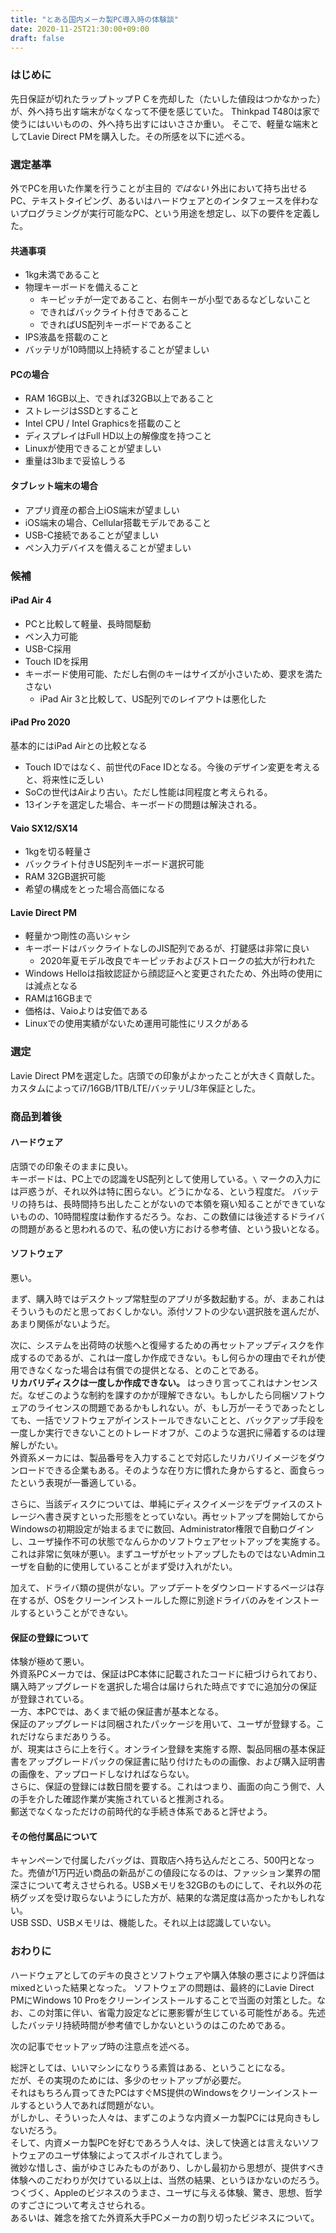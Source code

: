 ```yaml
---
title: "とある国内メーカ製PC導入時の体験談"
date: 2020-11-25T21:30:00+09:00
draft: false
---
```


### はじめに

先日保証が切れたラップトップＰＣを売却した（たいした値段はつかなかった）が、外へ持ち出す端末がなくなって不便を感じていた。
Thinkpad T480は家で使うにはいいものの、外へ持ち出すにはいささか重い。
そこで、軽量な端末としてLavie Direct PMを購入した。その所感を以下に述べる。

### 選定基準

外でPCを用いた作業を行うことが主目的 _ではない_ 外出において持ち出せるPC、テキストタイピング、あるいはハードウェアとのインタフェースを伴わないプログラミングが実行可能なPC、という用途を想定し、以下の要件を定義した。

#### 共通事項

- 1kg未満であること
- 物理キーボードを備えること
    - キーピッチが一定であること、右側キーが小型であるなどしないこと
    - できればバックライト付きであること
    - できればUS配列キーボードであること
- IPS液晶を搭載のこと
- バッテリが10時間以上持続することが望ましい

#### PCの場合

- RAM 16GB以上、できれば32GB以上であること
- ストレージはSSDとすること
- Intel CPU / Intel Graphicsを搭載のこと
- ディスプレイはFull HD以上の解像度を持つこと
- Linuxが使用できることが望ましい
- 重量は3lbまで妥協しうる

#### タブレット端末の場合

- アプリ資産の都合上iOS端末が望ましい
- iOS端末の場合、Cellular搭載モデルであること
- USB-C接続であることが望ましい
- ペン入力デバイスを備えることが望ましい

### 候補

#### iPad Air 4

- PCと比較して軽量、長時間駆動
- ペン入力可能
- USB-C採用
- Touch IDを採用
- キーボード使用可能、ただし右側のキーはサイズが小さいため、要求を満たさない
    - iPad Air 3と比較して、US配列でのレイアウトは悪化した

#### iPad Pro 2020

基本的にはiPad Airとの比較となる

- Touch IDではなく、前世代のFace IDとなる。今後のデザイン変更を考えると、将来性に乏しい
- SoCの世代はAirより古い。ただし性能は同程度と考えられる。
- 13インチを選定した場合、キーボードの問題は解決される。

#### Vaio SX12/SX14

- 1kgを切る軽量さ
- バックライト付きUS配列キーボード選択可能
- RAM 32GB選択可能
- 希望の構成をとった場合高価になる

#### Lavie Direct PM

- 軽量かつ剛性の高いシャシ
- キーボードはバックライトなしのJIS配列であるが、打鍵感は非常に良い
    - 2020年夏モデル改良でキーピッチおよびストロークの拡大が行われた
- Windows Helloは指紋認証から顔認証へと変更されたため、外出時の使用には減点となる
- RAMは16GBまで
- 価格は、Vaioよりは安価である
- Linuxでの使用実績がないため運用可能性にリスクがある

### 選定

Lavie Direct PMを選定した。店頭での印象がよかったことが大きく貢献した。
カスタムによってi7/16GB/1TB/LTE/バッテリL/3年保証とした。

### 商品到着後

#### ハードウェア

店頭での印象そのままに良い。  
キーボードは、PC上での認識をUS配列として使用している。`\` マークの入力には戸惑うが、それ以外は特に困らない。どうにかなる、という程度だ。
バッテリの持ちは、長時間持ち出したことがないので本領を窺い知ることができていないものの、10時間程度は動作するだろう。なお、この数値には後述するドライバの問題があると思われるので、私の使い方における参考値、という扱いとなる。

#### ソフトウェア

悪い。  

まず、購入時ではデスクトップ常駐型のアプリが多数起動する。が、まあこれはそういうものだと思っておくしかない。添付ソフトの少ない選択肢を選んだが、あまり関係がないようだ。

次に、システムを出荷時の状態へと復帰するための再セットアップディスクを作成するのであるが、これは一度しか作成できない。もし何らかの理由でそれが使用できなくなった場合は有償での提供となる、とのことである。  
__リカバリディスクは一度しか作成できない。__ はっきり言ってこれはナンセンスだ。なぜこのような制約を課すのかが理解できない。もしかしたら同梱ソフトウェアのライセンスの問題であるかもしれない。が、もし万が一そうであったとしても、一括でソフトウェアがインストールできないことと、バックアップ手段を一度しか実行できないことのトレードオフが、このような選択に帰着するのは理解しがたい。  
外資系メーカには、製品番号を入力することで対応したリカバリイメージをダウンロードできる企業もある。そのような在り方に慣れた身からすると、面食らったという表現が一番適している。

さらに、当該ディスクについては、単純にディスクイメージをデヴァイスのストレージへ書き戻すといった形態をとっていない。再セットアップを開始してからWindowsの初期設定が始まるまでに数回、Administrator権限で自動ログインし、ユーザ操作不可の状態でなんらかのソフトウェアセットアップを実施する。これは非常に気味が悪い。まずユーザがセットアップしたものではないAdminユーザを自動的に使用していることがまず受け入れがたい。

加えて、ドライバ類の提供がない。アップデートをダウンロードするページは存在するが、OSをクリーンインストールした際に別途ドライバのみをインストールするということができない。

#### 保証の登録について

体験が極めて悪い。  
外資系PCメーカでは、保証はPC本体に記載されたコードに紐づけられており、購入時アップグレードを選択した場合は届けられた時点ですでに追加分の保証が登録されている。   
一方、本PCでは、あくまで紙の保証書が基本となる。  
保証のアップグレードは同梱されたパッケージを用いて、ユーザが登録する。これだけならまだありうる。  
が、現実はさらに上を行く。オンライン登録を実施する際、製品同梱の基本保証書をアップグレードパックの保証書に貼り付けたものの画像、および購入証明書の画像を、アップロードしなければならない。  
さらに、保証の登録には数日間を要する。これはつまり、画面の向こう側で、人の手を介した確認作業が実施されていると推測される。  
郵送でなくなっただけの前時代的な手続き体系であると評せよう。

#### その他付属品について

キャンペーンで付属したバッグは、買取店へ持ち込んだところ、500円となった。売値が1万円近い商品の新品がこの値段になるのは、ファッション業界の闇深さについて考えさせられる。USBメモリを32GBのものにして、それ以外の花柄グッズを受け取らないようにした方が、結果的な満足度は高かったかもしれない。  
USB SSD、USBメモリは、機能した。それ以上は認識していない。

### おわりに

ハードウェアとしてのデキの良さとソフトウェアや購入体験の悪さにより評価はmixedといった結果となった。
ソフトウェアの問題は、最終的にLavie Direct PMにWindows 10 Proをクリーンインストールすることで当面の対策とした。なお、この対策に伴い、省電力設定などに悪影響が生じている可能性がある。先述したバッテリ持続時間が参考値でしかないというのはこのためである。

次の記事でセットアップ時の注意点を述べる。

総評としては、いいマシンになりうる素質はある、ということになる。  
だが、その実現のためには、多少のセットアップが必要だ。  
それはもちろん買ってきたPCはすぐMS提供のWindowsをクリーンインストールするという人であれば問題がない。  
がしかし、そういった人々は、まずこのような内資メーカ製PCには見向きもしないだろう。  
そして、内資メーカ製PCを好むであろう人々は、決して快適とは言えないソフトウェアのユーザ体験によってスポイルされてしまう。  
微妙な惜しさ、歯がゆさじみたものがあり、しかし最初から思想が、提供すべき体験へのこだわりが欠けている以上は、当然の結果、というほかないのだろう。  
つくづく、Appleのビジネスのうまさ、ユーザに与える体験、驚き、思想、哲学のすごさについて考えさせられる。  
あるいは、雑念を捨てた外資系大手PCメーカの割り切ったビジネスについて。